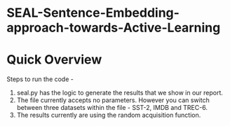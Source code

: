 # SEAL-Sentence-Embedding-approach-towards-Active-Learning

# Quick Overview

Steps to run the code -
1. seal.py has the logic to generate the results that we show in our report.
2. The file currently accepts no parameters. However you can switch between three datasets within the file - SST-2, IMDB and TREC-6.
3. The results currently are using the random acquisition function.
